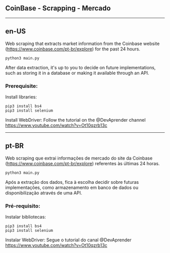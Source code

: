 ## CoinBase - Scrapping - Mercado

---
en-US
---

Web scraping that extracts market information from the Coinbase website (https://www.coinbase.com/pt-br/explore) for the past 24 hours.

```
python3 main.py
```

After data extraction, it's up to you to decide on future implementations, such as storing it in a database or making it available through an API.


### Prerequisite:

Install libraries:

```
pip3 install bs4
pip3 install selenium
```

Install WebDriver:
Follow the tutorial on the @DevAprender channel
https://www.youtube.com/watch?v=Ot10qzrb13c


----
pt-BR
----

Web scraping que extrai informações de mercado do site da Coinbase (https://www.coinbase.com/pt-br/explore) referentes às últimas 24 horas.

```
python3 main.py
```

Após a extração dos dados, fica à escolha decidir sobre futuras implementações, como armazenamento em banco de dados ou disponibilização através de uma API.


### Pré-requisito:

Instalar bibliotecas:

```
pip3 install bs4
pip3 install selenium
```
Instalar WebDriver:
Segue o tutorial do canal @DevAprender
https://www.youtube.com/watch?v=Ot10qzrb13c


